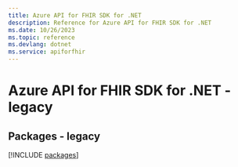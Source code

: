 ```yaml
---
title: Azure API for FHIR SDK for .NET
description: Reference for Azure API for FHIR SDK for .NET
ms.date: 10/26/2023
ms.topic: reference
ms.devlang: dotnet
ms.service: apiforfhir
---
```

# Azure API for FHIR SDK for .NET - legacy
## Packages - legacy
[!INCLUDE [packages](api-for-fhir-index.md)]